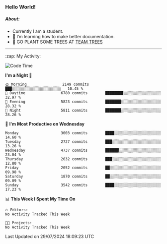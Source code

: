 ### Hello World!

##### About:
- Currently I am a student.
- 🌱 I’m learning how to make better documentation.
- 🌱 GO PLANT SOME TREES AT [TEAM TREES](https://teamtrees.org/)

---
  <summary>:zap: My Activity:</summary>
  
<!--START_SECTION:waka-->
![Code Time](http://img.shields.io/badge/Code%20Time-1%2C377%20hrs%2025%20mins-blue)

**I'm a Night 🦉** 

```text
🌞 Morning                2149 commits        ███░░░░░░░░░░░░░░░░░░░░░░   10.45 % 
🌆 Daytime                6780 commits        ████████░░░░░░░░░░░░░░░░░   32.97 % 
🌃 Evening                5823 commits        ███████░░░░░░░░░░░░░░░░░░   28.32 % 
🌙 Night                  5811 commits        ███████░░░░░░░░░░░░░░░░░░   28.26 % 
```
📅 **I'm Most Productive on Wednesday** 

```text
Monday                   3003 commits        ████░░░░░░░░░░░░░░░░░░░░░   14.60 % 
Tuesday                  2727 commits        ███░░░░░░░░░░░░░░░░░░░░░░   13.26 % 
Wednesday                4737 commits        ██████░░░░░░░░░░░░░░░░░░░   23.04 % 
Thursday                 2632 commits        ███░░░░░░░░░░░░░░░░░░░░░░   12.80 % 
Friday                   2052 commits        ██░░░░░░░░░░░░░░░░░░░░░░░   09.98 % 
Saturday                 1870 commits        ██░░░░░░░░░░░░░░░░░░░░░░░   09.09 % 
Sunday                   3542 commits        ████░░░░░░░░░░░░░░░░░░░░░   17.23 % 
```


📊 **This Week I Spent My Time On** 

```text
🔥 Editors: 
No Activity Tracked This Week

🐱‍💻 Projects: 
No Activity Tracked This Week
```


 Last Updated on 29/07/2024 18:09:23 UTC
<!--END_SECTION:waka-->
